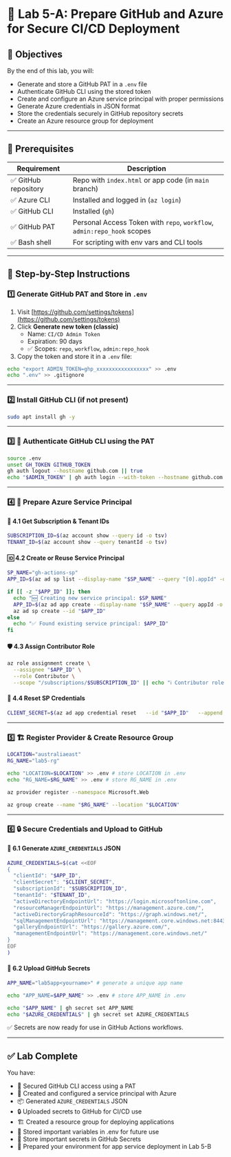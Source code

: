 # 🚀 Lab 5-A: Prepare GitHub and Azure for Secure CI/CD Deployment

## 🌟 Objectives

By the end of this lab, you will:

- Generate and store a GitHub PAT in a `.env` file  
- Authenticate GitHub CLI using the stored token  
- Create and configure an Azure service principal with proper permissions  
- Generate Azure credentials in JSON format  
- Store the credentials securely in GitHub repository secrets  
- Create an Azure resource group for deployment  

---

## 🧰 Prerequisites

| Requirement         | Description                                                                 |
|---------------------|-----------------------------------------------------------------------------|
| ✅ GitHub repository | Repo with `index.html` or app code (in `main` branch)                      |
| ✅ Azure CLI         | Installed and logged in (`az login`)                                       |
| ✅ GitHub CLI        | Installed (`gh`)                                                           |
| ✅ GitHub PAT        | Personal Access Token with `repo`, `workflow`, `admin:repo_hook` scopes   |
| ✅ Bash shell        | For scripting with env vars and CLI tools                                 |

---

## 👣 Step-by-Step Instructions

### 1️⃣ Generate GitHub PAT and Store in `.env`

1. Visit [https://github.com/settings/tokens](https://github.com/settings/tokens)
2. Click **Generate new token (classic)**  
   - Name: `CI/CD Admin Token`
   - Expiration: 90 days
   - ✅ Scopes: `repo`, `workflow`, `admin:repo_hook`
3. Copy the token and store it in a `.env` file:

```bash
echo "export ADMIN_TOKEN=ghp_xxxxxxxxxxxxxxxxx" >> .env
echo ".env" >> .gitignore
```

---

### 2️⃣ Install GitHub CLI (if not present)

```bash
sudo apt install gh -y
```

---

### 3️⃣ 🔐 Authenticate GitHub CLI using the PAT

```bash
source .env
unset GH_TOKEN GITHUB_TOKEN
gh auth logout --hostname github.com || true
echo "$ADMIN_TOKEN" | gh auth login --with-token --hostname github.com
```

---

### 4️⃣ 🔧 Prepare Azure Service Principal

#### 🔎 4.1 Get Subscription & Tenant IDs

```bash
SUBSCRIPTION_ID=$(az account show --query id -o tsv)
TENANT_ID=$(az account show --query tenantId -o tsv)
```

#### 🆔 4.2 Create or Reuse Service Principal

```bash
SP_NAME="gh-actions-sp"
APP_ID=$(az ad sp list --display-name "$SP_NAME" --query "[0].appId" -o tsv || true)

if [[ -z "$APP_ID" ]]; then
  echo "🆕 Creating new service principal: $SP_NAME"
  APP_ID=$(az ad app create --display-name "$SP_NAME" --query appId -o tsv)
  az ad sp create --id "$APP_ID"
else
  echo "✅ Found existing service principal: $APP_ID"
fi
```

#### 🛡️ 4.3 Assign Contributor Role

```bash
az role assignment create \
  --assignee "$APP_ID" \
  --role Contributor \
  --scope "/subscriptions/$SUBSCRIPTION_ID" || echo "ℹ️ Contributor role may already be assigned."
```

#### 🔑 4.4 Reset SP Credentials

```bash
CLIENT_SECRET=$(az ad app credential reset   --id "$APP_ID"   --append   --query password -o tsv)
```

---

### 5️⃣ 🏗️ Register Provider & Create Resource Group

```bash
LOCATION="australiaeast"
RG_NAME="lab5-rg"

echo "LOCATION=$LOCATION" >> .env # store LOCATION in .env
echo "RG_NAME=$RG_NAME" >> .env # store RG_NAME in .env

az provider register --namespace Microsoft.Web

az group create --name "$RG_NAME" --location "$LOCATION"
```

---

### 6️⃣ 🔒 Secure Credentials and Upload to GitHub

#### 📄 6.1 Generate `AZURE_CREDENTIALS` JSON

```bash
AZURE_CREDENTIALS=$(cat <<EOF
{
  "clientId": "$APP_ID",
  "clientSecret": "$CLIENT_SECRET",
  "subscriptionId": "$SUBSCRIPTION_ID",
  "tenantId": "$TENANT_ID",
  "activeDirectoryEndpointUrl": "https://login.microsoftonline.com",
  "resourceManagerEndpointUrl": "https://management.azure.com/",
  "activeDirectoryGraphResourceId": "https://graph.windows.net/",
  "sqlManagementEndpointUrl": "https://management.core.windows.net:8443/",
  "galleryEndpointUrl": "https://gallery.azure.com/",
  "managementEndpointUrl": "https://management.core.windows.net/"
}
EOF
)
```

#### 🚀 6.2 Upload GitHub Secrets

```bash
APP_NAME="lab5app<yourname>" # generate a unique app name

echo "APP_NAME=$APP_NAME" >> .env # store APP_NAME in .env

echo "$APP_NAME" | gh secret set APP_NAME
echo "$AZURE_CREDENTIALS" | gh secret set AZURE_CREDENTIALS
```

✅ Secrets are now ready for use in GitHub Actions workflows.

---

## ✅ Lab Complete

You have:

- 🔐 Secured GitHub CLI access using a PAT  
- 🧩 Created and configured a service principal with Azure  
- 📦 Generated `AZURE_CREDENTIALS` JSON  
- 🔒 Uploaded secrets to GitHub for CI/CD use  
- 🏗️ Created a resource group for deploying applications
- 🔑 Stored important variables in .env for future use
- 🔑 Store important secrets in GitHub Secrets
- 📁 Prepared your environment for app service deployment in Lab 5-B